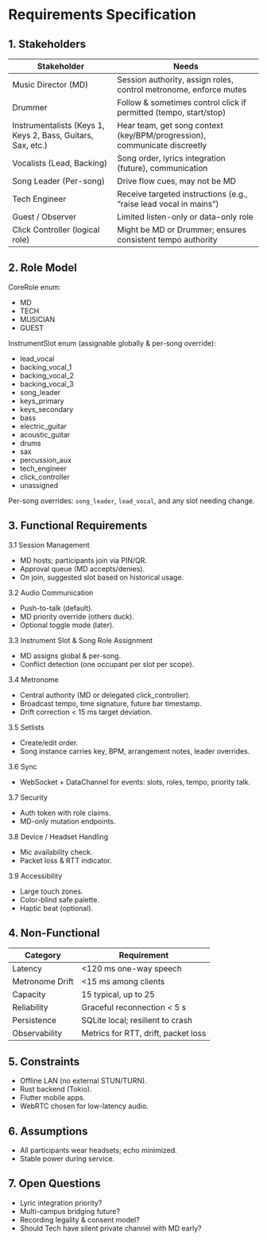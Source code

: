 # Requirements Specification

## 1. Stakeholders
| Stakeholder | Needs |
|-------------|-------|
| Music Director (MD) | Session authority, assign roles, control metronome, enforce mutes |
| Drummer | Follow & sometimes control click if permitted (tempo, start/stop) |
| Instrumentalists (Keys 1, Keys 2, Bass, Guitars, Sax, etc.) | Hear team, get song context (key/BPM/progression), communicate discreetly |
| Vocalists (Lead, Backing) | Song order, lyrics integration (future), communication |
| Song Leader (Per-song) | Drive flow cues, may not be MD |
| Tech Engineer | Receive targeted instructions (e.g., “raise lead vocal in mains”) |
| Guest / Observer | Limited listen-only or data-only role |
| Click Controller (logical role) | Might be MD or Drummer; ensures consistent tempo authority |

## 2. Role Model
CoreRole enum:
- MD
- TECH
- MUSICIAN
- GUEST

InstrumentSlot enum (assignable globally & per-song override):
- lead_vocal
- backing_vocal_1
- backing_vocal_2
- backing_vocal_3
- song_leader
- keys_primary
- keys_secondary
- bass
- electric_guitar
- acoustic_guitar
- drums
- sax
- percussion_aux
- tech_engineer
- click_controller
- unassigned

Per-song overrides: `song_leader`, `lead_vocal`, and any slot needing change.

## 3. Functional Requirements

3.1 Session Management  
- MD hosts; participants join via PIN/QR.  
- Approval queue (MD accepts/denies).  
- On join, suggested slot based on historical usage.

3.2 Audio Communication  
- Push-to-talk (default).  
- MD priority override (others duck).  
- Optional toggle mode (later).  

3.3 Instrument Slot & Song Role Assignment  
- MD assigns global & per-song.  
- Conflict detection (one occupant per slot per scope).  

3.4 Metronome  
- Central authority (MD or delegated click_controller).  
- Broadcast tempo, time signature, future bar timestamp.  
- Drift correction < 15 ms target deviation.

3.5 Setlists  
- Create/edit order.  
- Song instance carries key, BPM, arrangement notes, leader overrides.  

3.6 Sync  
- WebSocket + DataChannel for events: slots, roles, tempo, priority talk.

3.7 Security  
- Auth token with role claims.  
- MD-only mutation endpoints.  

3.8 Device / Headset Handling  
- Mic availability check.  
- Packet loss & RTT indicator.

3.9 Accessibility  
- Large touch zones.  
- Color-blind safe palette.  
- Haptic beat (optional).

## 4. Non-Functional
| Category | Requirement |
|----------|-------------|
| Latency | <120 ms one-way speech |
| Metronome Drift | <15 ms among clients |
| Capacity | 15 typical, up to 25 |
| Reliability | Graceful reconnection < 5 s |
| Persistence | SQLite local; resilient to crash |
| Observability | Metrics for RTT, drift, packet loss |

## 5. Constraints
- Offline LAN (no external STUN/TURN).
- Rust backend (Tokio).
- Flutter mobile apps.
- WebRTC chosen for low-latency audio.

## 6. Assumptions
- All participants wear headsets; echo minimized.
- Stable power during service.

## 7. Open Questions
- Lyric integration priority?  
- Multi-campus bridging future?  
- Recording legality & consent model?  
- Should Tech have silent private channel with MD early?